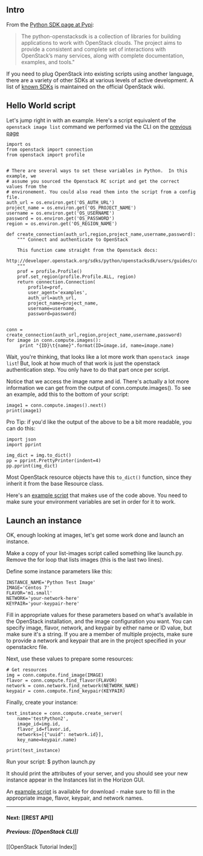 <!-- linky links -->
[Python SDK page at PyPi]: https://pypi.python.org/pypi/openstacksdk
[Openstack End User Guide]: http://docs.openstack.org/user-guide/
[1]: http://docs.openstack.org/user-guide/common/cli-install-openstack-command-line-clients.html
[known SDKs]: https://wiki.openstack.org/wiki/SDKs

## Intro

From the [Python SDK page at Pypi]:  
> The python-openstacksdk is a collection of libraries for building applications to work with OpenStack clouds. The project aims to provide a consistent and complete set of interactions with OpenStack’s many services, along with complete documentation, examples, and tools."

If you need to plug OpenStack into existing scripts using another language, there are a variety of other SDKs at various levels of active development.  A list of [known SDKs] is maintained on the official OpenStack wiki.	 

## Hello World script

Let's jump right in with an example.  Here's a script equivalent of the `openstack image list` command we performed via the CLI on the [previous page](#API-Access.md)

    import os
    from openstack import connection
    from openstack import profile
    
    
    # There are several ways to set these variables in Python.  In this example, we
    # assume you sourced the Openstack RC script and get the correct values from the
    # environement. You could also read them into the script from a config file.
    auth_url = os.environ.get('OS_AUTH_URL')
    project_name = os.environ.get('OS_PROJECT_NAME')
    username = os.environ.get('OS_USERNAME')
    password = os.environ.get('OS_PASSWORD')
    region = os.environ.get('OS_REGION_NAME')
    
    def create_connection(auth_url,region,project_name,username,password):
        """ Connect and authenticate to OpenStack
     
        This function came straight from the Openstack docs:
        http://developer.openstack.org/sdks/python/openstacksdk/users/guides/connect.html
        """
        prof = profile.Profile()
        prof.set_region(profile.Profile.ALL, region)
        return connection.Connection(
            profile=prof,
            user_agent='examples',
            auth_url=auth_url,
            project_name=project_name,
            username=username,
            password=password)
    
    
    conn = create_connection(auth_url,region,project_name,username,password)
    for image in conn.compute.images():
         print "{ID}\t{name}".format(ID=image.id, name=image.name)


Wait, you're thinking, that looks like a lot more work than `openstack image list`!  But, look at how much of that work is just the openstack authentication step.  You only have to do that part once per script.

Notice that we access the image name and id.  There's actually a lot more information we can get from the output of conn.compute.images().  To see an example, add this to the bottom of your script:

    image1 = conn.compute.images().next()
    print(image1)

Pro Tip: if you'd like the output of the above to be a bit more readable, you can do this:

    import json
    import pprint
    
    img_dict = img.to_dict()
    pp = pprint.PrettyPrinter(indent=4)
    pp.pprint(img_dict)


Most OpenStack resource objects have this `to_dict()` function, since they inherit it from the base Resource class.

Here's an [example script](tutorial_scripts/list-images.py) that makes use of the code above.  You need to make sure your environment variables are set in order for it to work.

## Launch an instance

OK, enough looking at images, let's get some work done and launch an instance. 

Make a copy of your list-images script called something like launch.py.  Remove the for loop that lists images (this is the last two lines).

Define some instance parameters like this:

    INSTANCE_NAME='Python Test Image'
    IMAGE='Centos 7'
    FLAVOR='m1.small'
    NETWORK='your-network-here'
    KEYPAIR='your-keypair-here'

Fill in appropriate values for these parameters based on what's available in the OpenStack installation, and the image configuration you want.  You can specify image, flavor, network, and keypair by either name or ID value, but make sure it's a string. If you are a member of multiple projects, make sure to provide a network and keypair that are in the project specified in your openstackrc file.

Next, use these values to prepare some resources:

    # Get resources
    img = conn.compute.find_image(IMAGE)
    flavor = conn.compute.find_flavor(FLAVOR)
    network = conn.network.find_network(NETWORK_NAME)
    keypair = conn.compute.find_keypair(KEYPAIR)

Finally, create your instance:

    test_instance = conn.compute.create_server(
        name='testPython2', 
        image_id=img.id, 
        flavor_id=flavor.id, 
        networks=[{"uuid": network.id}], 
        key_name=keypair.name)
    
    print(test_instance)

Run your script: 
    $ python launch.py  

It should print the attributes of your server, and you should see your new instance appear in the Instances list in the Horizon GUI.

An [example script](tutorial_scripts/sdk_launch.py) is available for download - make sure to fill in the appropriate image, flavor, keypair, and network names.

***

#### Next: [[REST API]]
##### Previous: [[OpenStack CLI]]
[[OpenStack Tutorial Index]]






